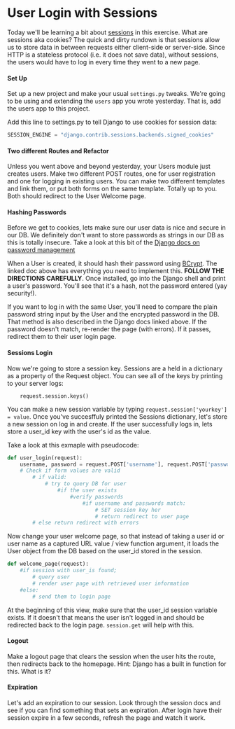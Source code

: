 User Login with Sessions
=========================

Today we'll be learning a bit about [sessions](https://docs.djangoproject.com/en/1.8/topics/http/sessions/) in this exercise. What are sessions aka cookies? The quick and dirty rundown is that sessions allow us to store data in between requests either client-side or server-side. Since HTTP is a stateless protocol (i.e. it does not save data), without sessions, the users would have to log in every time they went to a new page.

#### Set Up

Set up a new project and make your usual `settings.py` tweaks. We're going to be using and extending the `users` app you wrote yesterday. That is, add the users app to this project.

Add this line to settings.py to tell Django to use cookies for session data:
```py
SESSION_ENGINE = "django.contrib.sessions.backends.signed_cookies"
```
#### Two different Routes and Refactor

Unless you went above and beyond yesterday, your Users module just creates users. Make two different POST routes, one for user registration and one for logging in existing users. You can make two different templates and link them, or put both forms on the same template. Totally up to you. Both should redirect to the User Welcome page.

#### Hashing Passwords

Before we get to cookies, lets make sure our user data is nice and secure in our DB. We definitely don't want to store passwords as strings in our DB as this is totally insecure. Take a look at this bit of the [Django docs on password management](https://docs.djangoproject.com/en/1.8/topics/auth/passwords/#module-django.contrib.auth.hashers)

When a User is created, it should hash their password using [BCrypt](https://docs.djangoproject.com/en/1.8/topics/auth/passwords/#using-bcrypt-with-django). The linked doc above has everything you need to implement this. **FOLLOW THE DIRECTIONS CAREFULLY**. Once installed, go into the Django shell and print a user's password. You'll see that it's a hash, not the password entered (yay security!).

If you want to log in with the same User, you'll need to compare the plain password string input by the User and the encrypted password in the DB. That method is also described in the Django docs linked above. If the password doesn't match, re-render the page (with errors). If it passes, redirect them to their user login page.

#### Sessions Login

Now we're going to store a session key. Sessions are a held in a dictionary as a property of the Request object. You can see all of the keys by printing to your server logs: 
```
    request.session.keys()
```

You can make a new session variable by typing `request.session['yourkey'] = value`. Once you've succesffuly printed the Sessions dictionary, let's store a new session on log in and create. If the user successfully logs in, lets store a user_id key with the user's id as the value.

Take a look at this exmaple with pseudocode:
```python
def user_login(request):
    username, password = request.POST['username'], request.POST['password']
    # Check if form values are valid
        # if valid:
            # try to query DB for user
                #if the user exists
                    #verify passwords
                        #if username and passwords match:
                            # SET session key her
                            # return redirect to user page
        # else return redirect with errors
````

Now change your user welcome page, so that instead of taking a user id or user name as a captured URL value / view function argument, it loads the User object from the DB based on the user_id stored in the session.

```python
def welcome_page(request):
    #if session with user_is found;
        # query user
        # render user page with retrieved user information
    #else:
        # send them to login page
```

At the beginning of this view, make sure that the user_id session variable exists. If it doesn't that means the user isn't logged in and should be redirected back to the login page. `session.get` will help with this.

#### Logout

Make a logout page that clears the session when the user hits the route, then redirects back to the homepage. Hint: Django has a built in function for this. What is it?

#### Expiration

Let's add an expiration to our session. Look through the session docs and see if you can find something that sets an expiration. After login have their session expire in a few seconds, refresh the page and watch it work.
